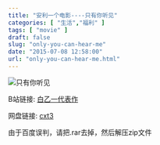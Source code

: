 ```yaml
---
title: "安利一个电影----只有你听见"
categories: [ "生活","福利" ]
tags: [ "movie" ]
draft: false
slug: "only-you-can-hear-me"
date: "2015-07-08 12:58:00"
url: "only-you-can-hear-me.html"
---
```


![只有你听见][1]

B站链接: [白乙一代表作][2]

网盘链接: [cxt3][3]

由于百度误判，请把.rar去掉，然后解压zip文件


  [1]: https://blog.phpgao.com/usr/uploads/2015/07/1907433777.jpg
  [2]: http://www.bilibili.com/video/av663634/
  [3]: http://pan.baidu.com/s/1pJHZW5H